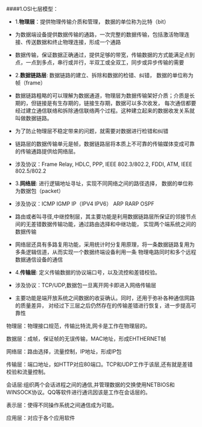 ####1.OSI七层模型：
* 1.__物理层__：提供物理传输介质和管理， 数据的单位称为比特（bit）

> 
 * 为数据端设备提供数据传输的通路，一次完整的数据传输，包括激活物理连接、传送数据和终止物理连接，形成一个通路
 * 数据传输，保证数据正确通过，提供足够的带宽，传输数据的方式能满足点到点，一点到多点，串行或并行，半双工或全双工，同步或异步传输的需要
  
* 2.__数据链路层__:  数据链路的建立、拆除和数据的检错、纠错， 数据的单位称为帧（frame）

> 
 * 数据链路粗略的可以理解为数据通道，物理层为数据传输架好介质；介质是长期的，但链接是有生存期的，链接生存期，数据可以多次收发，
    每次通信都要经过建立通信联络和拆除通信联络两个过程。这种建立起来的数据收发关系就叫做数据链路。
 * 为了防止物理层不稳定带来的问题，就需要对数据进行检错和纠错
 * 链路层的数据传输单元是帧，数据链路层将本质上不可靠的传输媒体变成可靠的传输通路提供给网络层。
 * 涉及协议：Frame Relay, HDLC, PPP, IEEE 802.3/802.2, FDDI, ATM, IEEE 802.5/802.2 
  
* 3.__网络层__:  进行逻辑地址寻址，实现不同网络之间的路径选择， 数据的单位称为数据包（packet）
  
  >
 * 涉及协议：ICMP IGMP IP（IPV4 IPV6） ARP RARP OSPF
 * 路由或者叫寻径,中继控制层，其主要功能是利用数据链路层所保证的邻接节点间的无差错数据传输功能，通过路由选择和中继功能，
     实现两个端系统之间的数据传输
 * 网络层还具有多路复用功能，采用统计时分复用原理，将一条数据链路复用为多条逻辑信道，从而实现一个数据终端设备利用一条
     物理电路同时和多个远程数据通信设备的通信
  
* 4.__传输层__:  定义传输数据的协议端口号，以及流控和差错校验。
  
  >
 * 涉及协议：TCP/UDP,数据包一旦离开网卡即进入网络传输层
 * 主要功能是端开放系统之间数据的收妥确认。同时，还用于弥补各种通信网路的质量差异，
     对经过下三层之后仍然存在的传输差错进行恢复，进一步提高可靠性
     
物理层：物理接口规范，传输比特流,网卡是工作在物理层的。

数据层：成帧，保证帧的无误传输，MAC地址，形成EHTHERNET帧

网络层：路由选择，流量控制，IP地址，形成IP包

传输层：端口地址，如HTTP对应80端口。TCP和UDP工作于该层,还有就是差错校验和流量控制。

会话层:组织两个会话进程之间的通信,并管理数据的交换使用NETBIOS和WINSOCK协议。QQ等软件进行通讯因该是工作在会话层的。

表示层：使得不同操作系统之间通信成为可能。

应用层：对应于各个应用软件
